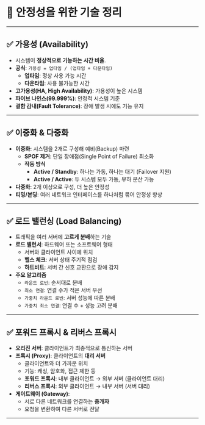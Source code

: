 # 🌟 안정성을 위한 기술 정리

---

## ✅ 가용성 (Availability)

- 시스템이 **정상적으로 기능하는 시간 비율**.
- **공식**: `가용성 = 업타임 / (업타임 + 다운타임)`
  - **업타임**: 정상 사용 가능 시간
  - **다운타임**: 사용 불가능한 시간
- **고가용성(HA, High Availability)**: 가용성이 높은 시스템
- **파이브 나인스(99.999%)**: 안정적 시스템 기준
- **결함 감내(Fault Tolerance)**: 장애 발생 시에도 기능 유지

---

## ✅ 이중화 & 다중화

- **이중화**: 시스템을 2개로 구성해 예비(Backup) 마련
  - **SPOF 제거**: 단일 장애점(Single Point of Failure) 최소화
  - **작동 방식**
    - **Active / Standby**: 하나는 가동, 하나는 대기 (Failover 지원)
    - **Active / Active**: 두 시스템 모두 가동, 부하 분산 가능
- **다중화**: 2개 이상으로 구성, 더 높은 안정성
- **티밍/본딩**: 여러 네트워크 인터페이스를 하나처럼 묶어 안정성 향상

---

## ✅ 로드 밸런싱 (Load Balancing)

- 트래픽을 여러 서버에 **고르게 분배**하는 기술
- **로드 밸런서**: 하드웨어 또는 소프트웨어 형태
  - 서버와 클라이언트 사이에 위치
  - **헬스 체크**: 서버 상태 주기적 점검
  - **하트비트**: 서버 간 신호 교환으로 장애 감지
- **주요 알고리즘**
  - `라운드 로빈`: 순서대로 분배
  - `최소 연결`: 연결 수가 적은 서버 우선
  - `가중치 라운드 로빈`: 서버 성능에 따른 분배
  - `가중치 최소 연결`: 연결 수 + 성능 고려 분배

---

## ✅ 포워드 프록시 & 리버스 프록시

- **오리진 서버**: 클라이언트가 최종적으로 통신하는 서버
- **프록시 (Proxy)**: 클라이언트의 **대리 서버**
  - 클라이언트와 더 가까운 위치
  - 기능: 캐싱, 암호화, 접근 제한 등
  - **포워드 프록시**: 내부 클라이언트 → 외부 서버 (클라이언트 대리)
  - **리버스 프록시**: 외부 클라이언트 → 내부 서버 (서버 대리)
- **게이트웨이 (Gateway)**:
  - 서로 다른 네트워크를 연결하는 **중개자**
  - 요청을 변환하여 다른 서버로 전달

---
